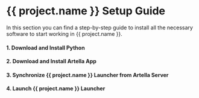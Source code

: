 # **{{ project.name }} Setup Guide**

In this section you can find a step-by-step guide to install all the necessary software to start working in {{ project.name }}.

#### 1. Download and Install Python


#### 2. Download and Install Artella App


#### 3. Synchronize {{ project.name }} Launcher from Artella Server


#### 4. Launch {{ project.name }} Launcher